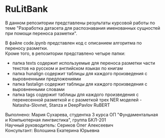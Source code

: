 # RuLitBank

В данном репозитории представлены результаты курсовой работы по теме "Разработка датасета для распознавания именованных сущностей при помощи переноса разметки".

В файле code.ipynb представлен код с описанием алгоритма по переносу разметки.  
Кроме того, в репозитории представлено четыре папки:

- папка texts содержит используемые для переноса разметки части текстов на русском и английском языках по книгам
- папка hunalign содержит таблицы для каждого произведения с выровненными предложениями
- папка fastalign содержит таблицы для каждого произведения с выровненными словами
- папка tags содержит таблицы для каждого произведения с перенесенной разметкой и с разметкой трех NER моделей - Natasha-Slovnet, Stanza и DeepPavlov RuBERT

Выполнено: Мария Сухарева, студентка 3 курса ОП "Фундаментальная и Компьютерная лингвистика", группа БКЛ-201  
Научный руководитель: Сериков Олег Алексеевич  
Консультант: Волошина Екатерина Юрьевна

